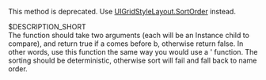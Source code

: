 This method is deprecated. Use [UIGridStyleLayout.SortOrder](https://developer.roblox.com/en-us/api-reference/property/UIGridStyleLayout/SortOrder) instead.

$DESCRIPTION\_SHORT  
The function should take two arguments (each will be an Instance child to compare), and return true if a comes before b, otherwise return false. In other words, use this function the same way you would use a ' function. The sorting should be deterministic, otherwise sort will fail and fall back to name order.